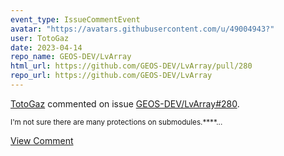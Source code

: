 ```yaml
---
event_type: IssueCommentEvent
avatar: "https://avatars.githubusercontent.com/u/49004943?"
user: TotoGaz
date: 2023-04-14
repo_name: GEOS-DEV/LvArray
html_url: https://github.com/GEOS-DEV/LvArray/pull/280
repo_url: https://github.com/GEOS-DEV/LvArray
---
```


<a href='https://github.com/TotoGaz' target='_blank'>TotoGaz</a> commented on issue <a href='https://github.com/GEOS-DEV/LvArray/pull/280' target='_blank'>GEOS-DEV/LvArray#280</a>.

<small>I'm not sure there are many protections on submodules.****...</small>

<a href='https://github.com/GEOS-DEV/LvArray/pull/280' target='_blank'>View Comment</a>